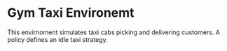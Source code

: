 # Gym Taxi Environemt

This envirnoment simulates taxi cabs picking and delivering customers. A policy defines an idle taxi strategy.
